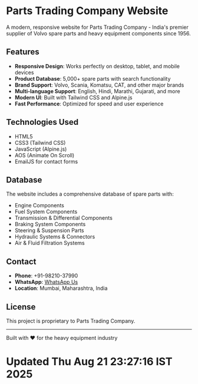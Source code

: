 # Parts Trading Company Website

A modern, responsive website for Parts Trading Company - India's premier supplier of Volvo spare parts and heavy equipment components since 1956.

## Features

- **Responsive Design**: Works perfectly on desktop, tablet, and mobile devices
- **Product Database**: 5,000+ spare parts with search functionality
- **Brand Support**: Volvo, Scania, Komatsu, CAT, and other major brands
- **Multi-language Support**: English, Hindi, Marathi, Gujarati, and more
- **Modern UI**: Built with Tailwind CSS and Alpine.js
- **Fast Performance**: Optimized for speed and user experience

## Technologies Used

- HTML5
- CSS3 (Tailwind CSS)
- JavaScript (Alpine.js)
- AOS (Animate On Scroll)
- EmailJS for contact forms

## Database

The website includes a comprehensive database of spare parts with:
- Engine Components
- Fuel System Components
- Transmission & Differential Components
- Braking System Components
- Steering & Suspension Parts
- Hydraulic Systems & Connectors
- Air & Fluid Filtration Systems

## Contact

- **Phone**: +91-98210-37990
- **WhatsApp**: [WhatsApp Us](https://wa.me/919821037990)
- **Location**: Mumbai, Maharashtra, India

## License

This project is proprietary to Parts Trading Company.

---

Built with ❤️ for the heavy equipment industry
# Updated Thu Aug 21 23:27:16 IST 2025
